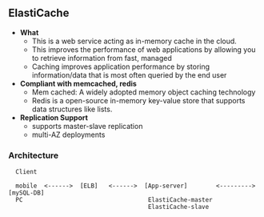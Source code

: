 ## ElastiCache
  - **What**
    - This is a web service acting as in-memory cache in the cloud.
    - This improves the performance of web applications by allowing you to retrieve information from fast, managed
    - Caching improves application performance by storing information/data that is most often queried by the end user
  - **Compliant with memcached, redis**
    - Mem cached: A widely adopted memory object caching technology
    - Redis is a open-source in-memory key-value store that supports data structures like lists.
  - **Replication Support**
    - supports master-slave replication
    -  multi-AZ deployments
    
### Architecture
```
  Client
  
  mobile  <------>  [ELB]   <------>  [App-server]        <--------->   [mySQL-DB]
  PC                                   ElastiCache-master
                                       ElastiCache-slave
```
